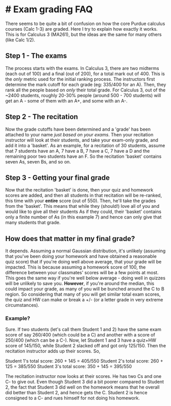 # # Exam grading FAQ
There seems to be quite a bit of confusion on how the core Purdue calculus courses (Calc 1-3) are graded. Here I try to explain how exactly it works.
This is for Calculus 3 (MA261), but the ideas are the same for many others (like Calc 1/2).
## Step 1 - The exams
The process starts with the exams. In Calculus 3, there are two midterms (each out of 100) and a final (out of 200), for a total mark out of 400. This is the *only* metric used for the initial ranking process.
The instructors first determine the mark cutoff for each grade (eg: 335/400 for an A). Then, they rank all the people based on *only* their total grade.
For Calculus 3, out of the ~2400 students, roughly 20-30% people (around 500 - 700 students) will get an A - some of them with an A+, and some with an A-.
## Step 2 - The recitation
Now the grade cutoffs have been determined and a 'grade' has been attached to your name *just based on your exams*. Then your recitation instructor will look at their students, and take your exam-only grade, and add it into a 'basket'. 
As an example, for a recitation of 30 students, assume that 7 students have an A, 7 have a B, 7 have a C, 7 have a D and the remaining poor two students have an F. So the recitation 'basket' contains seven As, seven Bs, and so on.
## Step 3 - Getting your final grade

Now that the recitation 'basket' is done, then your quiz and homework scores are added, and then all students in that recitation will be re-ranked, this time with your **entire** score (out of 550). Then, he'll take the grades from the 'basket'. This means that while they (should!) love all of you and would like to give all their students As if they could, their 'basket' contains only a finite number of As (in this example 7) and hence can only give that many students that grade.
## How does that matter in my final grade?
It depends. Assuming a normal Gaussian distribution, it's unlikely (assuming that you've been doing your homework and have obtained a reasonable quiz score) that if you're doing well above average, that your grade will be impacted. This is because assuming a homework score of 100, the difference between your classmates' scores will be a few points at most. This goes the same way if you're well below average - doing well in quizzes will be unlikely to save you.
**However**, if you're around the median, this could impact your grade, as many of you will be bunched around the C to B region. So considering that many of you will get similar total exam scores, the quiz and HW can make or break a +/- (or a letter grade in very extreme circumstances).

### Example?
Sure. If two students (let's call them Student 1 and 2) have the same exam score of say 260/400 (which could be a C) and another with a score of 250/400 (which can be a C-). Now, let Student 1 and 3 have a quiz+HW score of 145/150, while Student 2 slacked off and got only 125/150. Then the recitation instructor adds up their scores. So,

Student 1's total score: 260 + 145 = 405/550
Student 2's total score: 260 + 125 = 385/550
Student 3's total score: 350 + 145 = 395/550

The recitation instructor now looks at their scores. He has two Cs and one C- to give out. Even though Student 3 did a bit poorer compared to Student 2, the fact that Student 3 did well on the homework means that he overall did better than Student 2, and hence gets the C. Student 2 is hence consigned to a C- and rues himself for not doing his homework.
